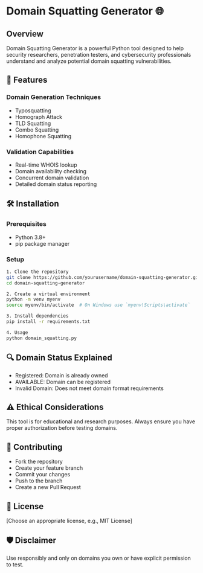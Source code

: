# Domain Squatting Generator 🌐

## Overview
Domain Squatting Generator is a powerful Python tool designed to help security researchers, penetration testers, and cybersecurity professionals understand and analyze potential domain squatting vulnerabilities.

## 🚀 Features

### Domain Generation Techniques
- Typosquatting
- Homograph Attack
- TLD Squatting
- Combo Squatting
- Homophone Squatting

### Validation Capabilities
- Real-time WHOIS lookup
- Domain availability checking
- Concurrent domain validation
- Detailed domain status reporting

## 🛠 Installation

### Prerequisites
- Python 3.8+
- pip package manager

### Setup
```bash
1. Clone the repository
git clone https://github.com/yourusername/domain-squatting-generator.git
cd domain-squatting-generator

2. Create a virtual environment
python -m venv myenv
source myenv/bin/activate  # On Windows use `myenv\Scripts\activate`

3. Install dependencies
pip install -r requirements.txt

4. Usage
python domain_squatting.py
```
## 🔍 Domain Status Explained
- Registered: Domain is already owned
- AVAILABLE: Domain can be registered
- Invalid Domain: Does not meet domain format requirements

## ⚠️ Ethical Considerations
This tool is for educational and research purposes. Always ensure you have proper authorization before testing domains.

## 🤝 Contributing
- Fork the repository
- Create your feature branch
- Commit your changes
- Push to the branch
- Create a new Pull Request

## 📄 License
[Choose an appropriate license, e.g., MIT License]

## 🛡️ Disclaimer
Use responsibly and only on domains you own or have explicit permission to test.

